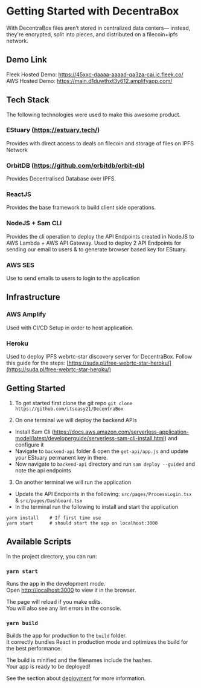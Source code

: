# Getting Started with DecentraBox

With DecentraBox files aren’t stored in centralized data centers— instead, they're encrypted, split into pieces, and distributed on a filecoin+ipfs network.

## Demo Link

Fleek Hosted Demo: https://45xxc-daaaa-aaaad-qa3za-cai.ic.fleek.co/
AWS Hosted Demo: https://main.d1duwthxt3y612.amplifyapp.com/

## Tech Stack

The following technologies were used to make this awesome product.

### EStuary (https://estuary.tech/)
Provides with direct access to deals on filecoin and storage of files on IPFS Network

### OrbitDB (https://github.com/orbitdb/orbit-db)
Provides Decentralised Database over IPFS.

### ReactJS
Provides the base framework to build client side operations.

### NodeJS + Sam CLI
Provides the cli operation to deploy the API Endpoints created in NodeJS to AWS Lambda + AWS API Gateway.
Used to deploy 2 API Endpoints for sending our email to users & to generate browser based key for EStuary.

### AWS SES
Use to send emails to users to login to the application

## Infrastructure

### AWS Amplify
Used with CI/CD Setup in order to host application.

### Heroku
Used to deploy IPFS webrtc-star discovery server for DecentraBox.
Follow this guide for the steps: [https://suda.pl/free-webrtc-star-heroku/](https://suda.pl/free-webrtc-star-heroku/)

## Getting Started

1. To get started first clone the git repo
```git clone https://github.com/itseasy21/DecentraBox```

2. On one terminal we will deploy the backend APIs
* Install Sam Cli (https://docs.aws.amazon.com/serverless-application-model/latest/developerguide/serverless-sam-cli-install.html) and configure it
* Navigate to `backend-api` folder & open the `get-api/app.js` and update your EStuary permanent key in there.
* Now navigate to `backend-api` directory and run `sam deploy --guided` and note the api endpoints

3. On another terminal we will run the application
* Update the API Endpoints in the following: `src/pages/ProcessLogin.tsx` & `src/pages/Dashboard.tsx`
* In the terminal run the following to install and start the application
```
yarn install    # If first time use
yarn start      # should start the app on localhost:3000
```

## Available Scripts

In the project directory, you can run:

### `yarn start`

Runs the app in the development mode.\
Open [http://localhost:3000](http://localhost:3000) to view it in the browser.

The page will reload if you make edits.\
You will also see any lint errors in the console.

### `yarn build`

Builds the app for production to the `build` folder.\
It correctly bundles React in production mode and optimizes the build for the best performance.

The build is minified and the filenames include the hashes.\
Your app is ready to be deployed!

See the section about [deployment](https://facebook.github.io/create-react-app/docs/deployment) for more information.
